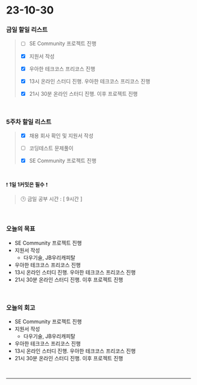 # 23-10-30
### 금일 할일 리스트
> - [ ]  SE Community 프로젝트 진행
>
> - [x]  지원서 작성
>
> - [x]  우아한 테크코스 프리코스 진행
>
> - [x]  13시 온라인 스터디 진행. 우아한 테크코스 프리코스 진행
>
> - [x]  21시 30분 온라인 스터디 진행. 이후 프로젝트 진행



<br/>

### 5주차 할일 리스트  
> - [x]  채용 회사 확인 및 지원서 작성
>
> - [ ]  코딩테스트 문제풀이
>
> - [x]  SE Community 프로젝트 진행

<br/>

❗ **1일 1커밋은 필수** ❗
> 🕒 금일 공부 시간 : [ 9시간 ]
  
<br/>

### 오늘의 목표
- SE Community 프로젝트 진행
- 지원서 작성
    - 다우기술, JB우리캐피탈
- 우아한 테크코스 프리코스 진행
- 13시 온라인 스터디 진행. 우아한 테크코스 프리코스 진행
- 21시 30분 온라인 스터디 진행. 이후 프로젝트 진행


<br>

### 오늘의 회고
- SE Community 프로젝트 진행
- 지원서 작성
    - 다우기술, JB우리캐피탈
- 우아한 테크코스 프리코스 진행
- 13시 온라인 스터디 진행. 우아한 테크코스 프리코스 진행
- 21시 30분 온라인 스터디 진행. 이후 프로젝트 진행


<br/>

------------  

